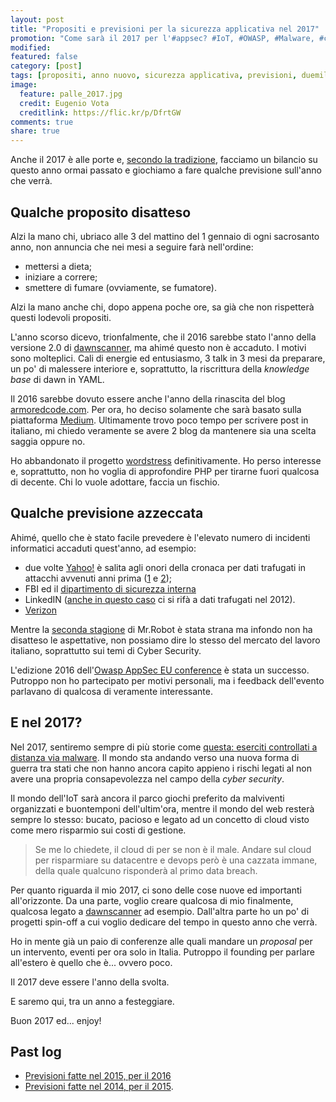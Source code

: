 ```yaml
---
layout: post
title: "Propositi e previsioni per la sicurezza applicativa nel 2017"
promotion: "Come sarà il 2017 per l'#appsec? #IoT, #OWASP, #Malware, #cybercrime e molto altro. Leggi qui."
modified: 
featured: false
category: [post]
tags: [propositi, anno nuovo, sicurezza applicativa, previsioni, duemilasedici]
image:
  feature: palle_2017.jpg
  credit: Eugenio Vota
  creditlink: https://flic.kr/p/DfrtGW
comments: true
share: true
---
```


Anche il 2017 è alle porte e, [secondo la
tradizione]({{site.url}}/blog/propositi-e-previsioni-per-la-sicurezza-applicativa-nel-2016/),
facciamo un bilancio su questo anno ormai passato e giochiamo a fare qualche
previsione sull'anno che verrà.

## Qualche proposito disatteso

Alzi la mano chi, ubriaco alle 3 del mattino del 1 gennaio di ogni sacrosanto
anno, non annuncia che nei mesi a seguire farà nell'ordine:

* mettersi a dieta;
* iniziare a correre;
* smettere di fumare (ovviamente, se fumatore).

Alzi la mano anche chi, dopo appena poche ore, sa già che non rispetterà questi
lodevoli propositi.

L'anno scorso dicevo, trionfalmente, che il 2016 sarebbe stato l'anno della
versione 2.0 di [dawnscanner](https://dawnscanner.org), ma ahimé questo non è
accaduto. I motivi sono molteplici. Cali di energie ed entusiasmo, 3 talk in 3
mesi da preparare, un po' di malessere interiore e, soprattutto, la riscrittura
della _knowledge base_ di dawn in YAML.

Il 2016 sarebbe dovuto essere anche l'anno della rinascita del blog
[armoredcode.com](https://armoredcode.com). Per ora, ho deciso solamente che
sarà basato sulla piattaforma [Medium](https://medium.com). Ultimamente trovo
poco tempo per scrivere post in italiano, mi chiedo veramente se avere 2 blog
da mantenere sia una scelta saggia oppure no.

Ho abbandonato il progetto [wordstress](http://wordstress.org) definitivamente.
Ho perso interesse e, soprattutto, non ho voglia di approfondire PHP per
tirarne fuori qualcosa di decente. Chi lo vuole adottare, faccia un fischio.

## Qualche previsione azzeccata

Ahimé, quello che è stato facile prevedere è l'elevato numero di incidenti
informatici accaduti quest'anno, ad esempio:

* due volte [Yahoo!](https://www.yahoo.com) è salita agli onori della cronaca per dati trafugati in attacchi avvenuti anni prima ([1](
http://money.cnn.com/2016/09/22/technology/yahoo-data-breach/) e [2](http://money.cnn.com/2016/12/15/technology/yahoo-security-breach-billion-users/));
* FBI ed il [dipartimento di sicurezza interna](http://motherboard.vice.com/read/hacker-plans-to-dump-alleged-details-of-20000-fbi-9000-dhs-employees)
* LinkedIN ([anche in questo caso](http://fortune.com/2016/05/18/linkedin-data-breach-email-password/) ci si rifà a dati trafugati nel 2012).
* [Verizon](http://www.crn.com/news/security/300080151/telecom-partners-say-cloud-security-is-top-of-mind-in-wake-of-verizon-breach.htm) 

Mentre la [seconda stagione](http://www.eurostreaming.video/mr-robot-i/) di
Mr.Robot è stata strana ma infondo non ha disatteso le aspettative, non
possiamo dire lo stesso del mercato del lavoro italiano, soprattutto sui temi
di Cyber Security.

L'edizione 2016 dell'[Owasp AppSec EU conference](http://2016.appsec.eu/) è
stata un successo. Putroppo non ho partecipato per motivi personali, ma i
feedback dell'evento parlavano di qualcosa di veramente interessante.

## E nel 2017?

Nel 2017, sentiremo sempre di più storie come [questa: eserciti controllati a
distanza via
malware](http://www.telegraph.co.uk/news/2016/12/22/russia-linked-dnc-hackers-targeted-ukrainian-army/).
Il mondo sta andando verso una nuova forma di guerra tra stati che non hanno
ancora capito appieno i rischi legati al non avere una propria consapevolezza
nel campo della _cyber security_.

Il mondo dell'IoT sarà ancora il parco giochi preferito da malviventi
organizzati e buontemponi dell'ultim'ora, mentre il mondo del web resterà
sempre lo stesso: bucato, pacioso e legato ad un concetto di cloud visto come
mero risparmio sui costi di gestione.

> Se me lo chiedete, il cloud di per se non è il male. Andare sul cloud per
> risparmiare su datacentre e devops però è una cazzata immane, della quale
> qualcuno risponderà al primo data breach.

Per quanto riguarda il mio 2017, ci sono delle cose nuove ed importanti
all'orizzonte. Da una parte, voglio creare qualcosa di mio finalmente, qualcosa
legato a [dawnscanner](https://dawnscanner.org) ad esempio. Dall'altra parte ho
un po' di progetti spin-off a cui voglio dedicare del tempo in questo anno che
verrà.

Ho in mente già un paio di conferenze alle quali mandare un _proposal_ per un
intervento, eventi per ora solo in Italia. Putroppo il founding per parlare
all'estero è quello che è... ovvero poco.

Il 2017 deve essere l'anno della svolta.

E saremo qui, tra un anno a festeggiare.

Buon 2017 ed... enjoy!


## Past log

* [Previsioni fatte nel 2015, per il 2016]({{site.url}}/blog/propositi-e-previsioni-per-la-sicurezza-applicativa-nel-2015/)
* [Previsioni fatte nel 2014, per il 2015]({{site.url}}/blog/propositi-e-previsioni-per-la-sicurezza-applicativa-nel-2015/).
